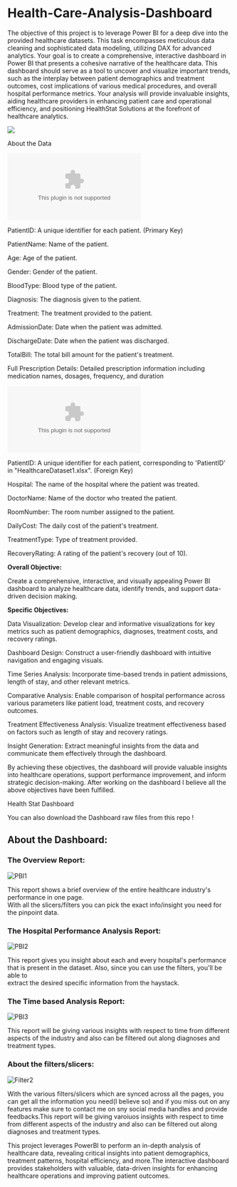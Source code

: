 # Health-Care-Analysis-Dashboard
The objective of this project is to leverage Power BI for a deep dive into the provided healthcare datasets. This task encompasses meticulous data cleaning and sophisticated data modeling, utilizing DAX for advanced analytics. Your goal is to create a comprehensive, interactive dashboard in Power BI that presents a cohesive narrative of the healthcare data. This dashboard should serve as a tool to uncover and visualize important trends, such as the interplay between patient demographics and treatment outcomes, cost implications of various medical procedures, and overall hospital performance metrics. Your analysis will provide invaluable insights, aiding healthcare providers in enhancing patient care and operational efficiency, and positioning HealthStat Solutions at the forefront of healthcare analytics.

![](https://github.com/Saurabh-Ratnaparkhi/Health-Care-Analysis-Dashboard/blob/main/Assets/Designer%20(7).png)

About the Data

![Healthcare Dataset 1](https://github.com/Saurabh-Ratnaparkhi/Health-Care-Analysis-Dashboard/blob/main/HealthcareDataset1.xlsx)

PatientID: A unique identifier for each patient. (Primary Key)

PatientName: Name of the patient.

Age: Age of the patient.

Gender: Gender of the patient.

BloodType: Blood type of the patient.

Diagnosis: The diagnosis given to the patient.

Treatment: The treatment provided to the patient.

AdmissionDate: Date when the patient was admitted.

DischargeDate: Date when the patient was discharged.

TotalBill: The total bill amount for the patient's treatment.

Full Prescription Details: Detailed prescription information including medication names, dosages, frequency, and duration

![Healthcare Dataset 2](https://github.com/Saurabh-Ratnaparkhi/Health-Care-Analysis-Dashboard/blob/main/HealthcareDataset2.xlsx)

PatientID: A unique identifier for each patient, corresponding to 'PatientID' in "HealthcareDataset1.xlsx". (Foreign Key)

Hospital: The name of the hospital where the patient was treated.

DoctorName: Name of the doctor who treated the patient.

RoomNumber: The room number assigned to the patient.

DailyCost: The daily cost of the patient's treatment.

TreatmentType: Type of treatment provided.

RecoveryRating: A rating of the patient's recovery (out of 10).

**Overall Objective:**

Create a comprehensive, interactive, and visually appealing Power BI dashboard to analyze healthcare data, identify trends, and support data-driven decision making.

**Specific Objectives:**

Data Visualization: Develop clear and informative visualizations for key metrics such as patient demographics, diagnoses, treatment costs, and recovery ratings.

Dashboard Design: Construct a user-friendly dashboard with intuitive navigation and engaging visuals.

Time Series Analysis: Incorporate time-based trends in patient admissions, length of stay, and other relevant metrics.

Comparative Analysis: Enable comparison of hospital performance across various parameters like patient load, treatment costs, and recovery outcomes.

Treatment Effectiveness Analysis: Visualize treatment effectiveness based on factors such as length of stay and recovery ratings.

Insight Generation: Extract meaningful insights from the data and communicate them effectively through the dashboard.

By achieving these objectives, the dashboard will provide valuable insights into healthcare operations, support performance improvement, and inform strategic decision-making.
After working on the dashboard I believe all the above objectives have been fulfilled.

Health Stat Dashboard

You can also download the Dashboard raw files from this repo !

<h2>About the Dashboard:</h2>
<H3>The Overview Report:</H3>

![PBI1](https://github.com/Saurabh-Ratnaparkhi/Health-Care-Analysis-Dashboard/blob/main/Assets/Dashboard%201%20(Overview).png)

<p>This report shows a brief overview of the entire healthcare industry's performance in one page.<br>With all the slicers/filters you can pick the exact info/insight you need for the pinpoint data.</p>
<H3>The Hospital Performance Analysis Report:</H3>

![PBI2](https://github.com/Saurabh-Ratnaparkhi/Health-Care-Analysis-Dashboard/blob/main/Assets/Dashboard%202%20(Performance).png)

<p>This report gives you insight about each and every hospital's performance that is present in the dataset. Also, since you can use the filters, you'll be able to<br>
extract the desired specific information from the haystack.</p>
<H3>The Time based Analysis Report:</H3>

![PBI3](https://github.com/Saurabh-Ratnaparkhi/Health-Care-Analysis-Dashboard/blob/main/Assets/Dashboard%203%20(Time%20Based%20Analysis).png)

<p>This report will be giving various insights with respect to time from different aspects of the industry and also can be filtered out along diagnoses and treatment types.</p>
<H3>About the filters/slicers:</H3>

![Filter2](https://github.com/Saurabh-Ratnaparkhi/Health-Care-Analysis-Dashboard/blob/main/Assets/Dashboard%204%20(Filters).png)

<p>With the various filters/slicers which are synced across all the pages, you can get all the information you need(I believe so) and if you miss out on any features make sure to contact me on sny social media handles and provide feedbacks.This report will be giving varoiuos insights with respect to time from different aspects of the industry and also can be filtered out along diagnoses and treatment types.</p>
<p>This project leverages PowerBI to perform an in-depth analysis of healthcare data, revealing critical insights into patient demographics, treatment patterns, hospital efficiency, and more.The interactive dashboard provides stakeholders with valuable, data-driven insights for enhancing healthcare operations and improving patient outcomes.</p>
